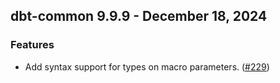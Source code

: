 ## dbt-common 9.9.9 - December 18, 2024

### Features

- Add syntax support for types on macro parameters. ([#229](https://github.com/dbt-labs/dbt-common/issues/229))
